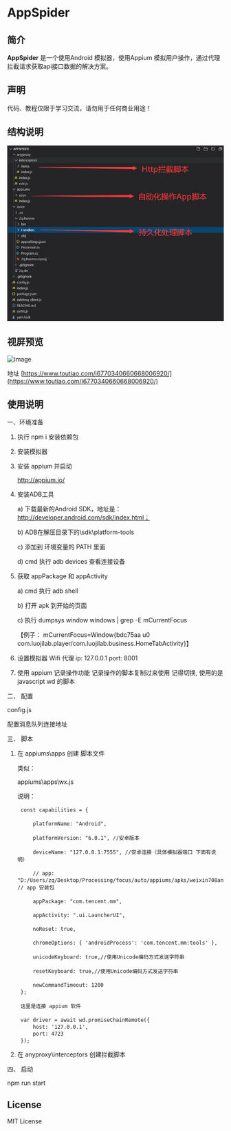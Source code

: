 # AppSpider

## 简介

**AppSpider** 是一个使用Android 模拟器，使用Appium 模拟用户操作，通过代理拦截请求获取api接口数据的解决方案。

## 声明

代码、教程仅限于学习交流，请勿用于任何商业用途！

## 结构说明

![](https://github.com/zhengzq/AppSpider/blob/master/images/structure.jpg)

## 视屏预览

![image](http://p1.pstatp.com/large/2e87e00077f85d5b29ef1)

地址 [https://www.toutiao.com/i6770340660668006920/](https://www.toutiao.com/i6770340660668006920/)


## 使用说明

一、环境准备
1. 执行 npm i 安装依赖包

2. 安装模拟器

3. 安装 appium 并启动

     http://appium.io/

4. 安装ADB工具

    a) 下载最新的Android SDK，地址是：http://developer.android.com/sdk/index.html；

    b) ADB在解压目录下的\sdk\platform-tools

    c) 添加到 环境变量的 PATH 里面

    d) cmd 执行 adb devices 查看连接设备

5. 获取 appPackage 和 appActivity

    a) cmd 执行 adb shell
    
    b) 打开 apk 到开始的页面
    
    c) 执行 dumpsys window windows | grep -E mCurrentFocus 
    
      【例子： mCurrentFocus=Window{bdc75aa u0 com.luojilab.player/com.luojilab.business.HomeTabActivity}】

6. 设置模拟器 Wifi 代理
    ip: 127.0.0.1
    port: 8001

7. 使用 appium 记录操作功能
    记录操作的脚本复制过来使用
    记得切换, 使用的是  javascript wd 的脚本

二、 配置

config.js

配置消息队列连接地址

三、 脚本

1. 在 appiums\apps 创建 脚本文件

    类似：
    
    appiums\apps\wx.js
    
    说明：
    
        const capabilities = {
        
            platformName: "Android",
            
            platformVersion: "6.0.1", //安卓版本
            
            deviceName: "127.0.0.1:7555", //安卓连接（具体模拟器端口 下面有说明）
            
            // app: "D:/Users/zq/Desktop/Processing/focus/auto/appiums/apks/weixin708android1540.apk", // app 安装包
            
            appPackage: "com.tencent.mm",
            
            appActivity: ".ui.LauncherUI",
            
            noReset: true,
            
            chromeOptions: { 'androidProcess': 'com.tencent.mm:tools' },
            
            unicodeKeyboard: true,//使用Unicode编码方式发送字符串
            
            resetKeyboard: true,//使用Unicode编码方式发送字符串
            
            newCommandTimeout: 1200
        };
        
        这里是连接 appium 软件
        
        var driver = await wd.promiseChainRemote({
            host: '127.0.0.1',
            port: 4723
        });

2. 在 anyproxy\interceptors 创建拦截脚本

四、 启动

npm run start

## License

MIT License
